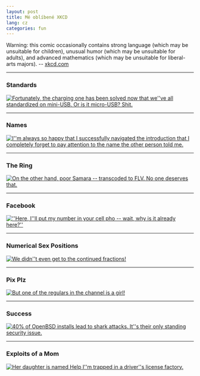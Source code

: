 ```yaml
---
layout: post
title: Mé oblíbené XKCD
lang: cz
categories: fun
---
```



Warning: this comic occasionally contains strong language (which may be unsuitable for children), unusual humor (which may be unsuitable for adults), and advanced mathematics (which may be unsuitable for liberal-arts majors). -- <a href="http://xkcd.com/">xkcd.com</a>

<hr />
<h3>Standards</h3>
<a href="http://xkcd.com/927/" title="Fortunately, the charging one has been solved now that we''ve all standardized on mini-USB. Or is it micro-USB? Shit.">
<img src="http://imgs.xkcd.com/comics/standards.png" alt="Fortunately, the charging one has been solved now that we''ve all standardized on mini-USB. Or is it micro-USB? Shit." /></a>

<hr />
<h3>Names</h3>
<a href="http://xkcd.com/302/" title="I''m always so happy that I successfully navigated the introduction that I completely forget to pay attention to the name the other person told me.">
<img src="http://imgs.xkcd.com/comics/names.png" alt="I''m always so happy that I successfully navigated the introduction that I completely forget to pay attention to the name the other person told me." /></a>

<hr />
<h3>The Ring</h3>
<a href="http://xkcd.com/396/" title="On the other hand, poor Samara -- transcoded to FLV.  No one deserves that.">
<img src="http://imgs.xkcd.com/comics/the_ring.png" alt="On the other hand, poor Samara -- transcoded to FLV.  No one deserves that." /></a>

<hr />
<h3>Facebook</h3>
<a href="http://xkcd.com/300/" title="''Here, I''ll put my number in your cell pho -- wait, why is it already here?''">
<img src="http://imgs.xkcd.com/comics/facebook.png" alt="''Here, I''ll put my number in your cell pho -- wait, why is it already here?''" /></a>

<hr />
<h3>Numerical Sex Positions</h3>
<a href="http://xkcd.com/487/" title="We didn''t even get to the continued fractions!">
<img src="http://imgs.xkcd.com/comics/numerical_sex_positions.png" alt="We didn''t even get to the continued fractions!" /></a>

<hr />
<h3>Pix Plz</h3>
<a href="http://xkcd.com/322/" title="But one of the regulars in the channel is a girl!">
<img src="http://imgs.xkcd.com/comics/pix_plz.png" alt="But one of the regulars in the channel is a girl!" /></a>

<hr />
<h3>Success</h3>
<a href="http://xkcd.com/349/" title="40% of OpenBSD installs lead to shark attacks.  It''s their only standing security issue.">
<img src="http://imgs.xkcd.com/comics/success.png" alt="40% of OpenBSD installs lead to shark attacks.  It''s their only standing security issue." /></a>

<hr />
<h3>Exploits of a Mom</h3>
<a href="http://xkcd.com/327/" title="Her daughter is named Help I''m trapped in a driver''s license factory.">
<img src="http://imgs.xkcd.com/comics/exploits_of_a_mom.png" alt="Her daughter is named Help I''m trapped in a driver''s license factory." /></a>
